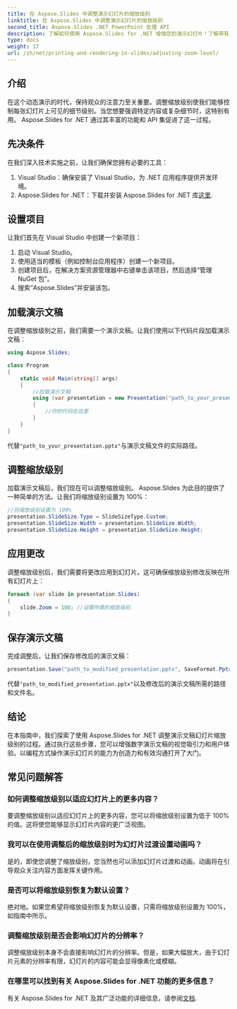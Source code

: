 ```yaml
---
title: 在 Aspose.Slides 中调整演示幻灯片的缩放级别
linktitle: 在 Aspose.Slides 中调整演示幻灯片的缩放级别
second_title: Aspose.Slides .NET PowerPoint 处理 API
description: 了解如何使用 Aspose.Slides for .NET 增强您的演示幻灯片！了解带有源代码的分步指南，了解如何调整缩放级别以获得迷人的视觉效果。
type: docs
weight: 17
url: /zh/net/printing-and-rendering-in-slides/adjusting-zoom-level/
---
```


## 介绍

在这个动态演示的时代，保持观众的注意力至关重要。调整缩放级别使我们能够控制每张幻灯片上可见的细节级别。当您想要强调特定内容或复杂细节时，这特别有用。 Aspose.Slides for .NET 通过其丰富的功能和 API 集促进了这一过程。

## 先决条件

在我们深入技术实施之前，让我们确保您拥有必要的工具：

1. Visual Studio：确保安装了 Visual Studio，为 .NET 应用程序提供开发环境。
2.  Aspose.Slides for .NET：下载并安装 Aspose.Slides for .NET 库[这里](https://releases.aspose.com/slides/net/).

## 设置项目

让我们首先在 Visual Studio 中创建一个新项目：

1. 启动 Visual Studio。
2. 使用适当的模板（例如控制台应用程序）创建一个新项目。
3. 创建项目后，在解决方案资源管理器中右键单击该项目，然后选择“管理 NuGet 包”。
4. 搜索“Aspose.Slides”并安装该包。

## 加载演示文稿

在调整缩放级别之前，我们需要一个演示文稿。让我们使用以下代码片段加载演示文稿：

```csharp
using Aspose.Slides;

class Program
{
    static void Main(string[] args)
    {
        //加载演示文稿
        using (var presentation = new Presentation("path_to_your_presentation.pptx"))
        {
            //你的代码在这里
        }
    }
}
```

代替`"path_to_your_presentation.pptx"`与演示文稿文件的实际路径。

## 调整缩放级别

加载演示文稿后，我们现在可以调整缩放级别。 Aspose.Slides 为此目的提供了一种简单的方法。让我们将缩放级别设置为 100%：

```csharp
//将缩放级别设置为 100%
presentation.SlideSize.Type = SlideSizeType.Custom;
presentation.SlideSize.Width = presentation.SlideSize.Width;
presentation.SlideSize.Height = presentation.SlideSize.Height;
```

## 应用更改

调整缩放级别后，我们需要将更改应用到幻灯片。这可确保缩放级别修改反映在所有幻灯片上：

```csharp
foreach (var slide in presentation.Slides)
{
    slide.Zoom = 100; //设置所需的缩放级别
}
```

## 保存演示文稿

完成调整后，让我们保存修改后的演示文稿：

```csharp
presentation.Save("path_to_modified_presentation.pptx", SaveFormat.Pptx);
```

代替`"path_to_modified_presentation.pptx"`以及修改后的演示文稿所需的路径和文件名。

## 结论

在本指南中，我们探索了使用 Aspose.Slides for .NET 调整演示文稿幻灯片缩放级别的过程。通过执行这些步骤，您可以增强数字演示文稿的视觉吸引力和用户体验。以编程方式操作演示幻灯片的能力为创造力和有效沟通打开了大门。

## 常见问题解答

### 如何调整缩放级别以适应幻灯片上的更多内容？

要调整缩放级别以适应幻灯片上的更多内容，您可以将缩放级别设置为低于 100% 的值。这将使您能够显示幻灯片内容的更广泛视图。

### 我可以在使用调整后的缩放级别时为幻灯片过渡设置动画吗？

是的，即使您调整了缩放级别，您当然也可以添加幻灯片过渡和动画。动画将在引导观众关注内容方面发挥关键作用。

### 是否可以将缩放级别恢复为默认设置？

绝对地。如果您希望将缩放级别恢复为默认设置，只需将缩放级别设置为 100%，如指南中所示。

### 调整缩放级别是否会影响幻灯片的分辨率？

调整缩放级别本身不会直接影响幻灯片的分辨率。但是，如果大幅放大，由于幻灯片元素的分辨率有限，幻灯片的内容可能会显得像素化或模糊。

### 在哪里可以找到有关 Aspose.Slides for .NET 功能的更多信息？

有关 Aspose.Slides for .NET 及其广泛功能的详细信息，请参阅[文档](https://reference.aspose.com/slides/net/).